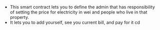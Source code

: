 - This smart contract lets you to define the admin that has responsibility of setting the price for electricity in wei and people who live in that property.
- It lets you to add yourself, see you current bill, and pay for it
cd 